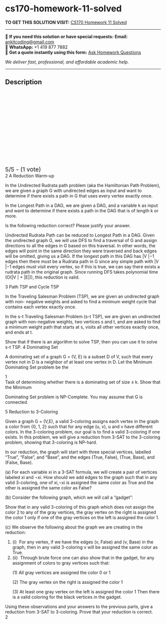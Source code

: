 # cs170-homework-11-solved
**TO GET THIS SOLUTION VISIT:** [CS170 Homework 11 Solved](https://www.ankitcodinghub.com/product/cs170-homework-11-solved/)


---

📩 **If you need this solution or have special requests:** **Email:** ankitcoding@gmail.com  
📱 **WhatsApp:** +1 419 877 7882  
📄 **Get a quote instantly using this form:** [Ask Homework Questions](https://www.ankitcodinghub.com/services/ask-homework-questions/)

*We deliver fast, professional, and affordable academic help.*

---

<h2>Description</h2>



<div class="kk-star-ratings kksr-auto kksr-align-center kksr-valign-top" data-payload="{&quot;align&quot;:&quot;center&quot;,&quot;id&quot;:&quot;96709&quot;,&quot;slug&quot;:&quot;default&quot;,&quot;valign&quot;:&quot;top&quot;,&quot;ignore&quot;:&quot;&quot;,&quot;reference&quot;:&quot;auto&quot;,&quot;class&quot;:&quot;&quot;,&quot;count&quot;:&quot;1&quot;,&quot;legendonly&quot;:&quot;&quot;,&quot;readonly&quot;:&quot;&quot;,&quot;score&quot;:&quot;5&quot;,&quot;starsonly&quot;:&quot;&quot;,&quot;best&quot;:&quot;5&quot;,&quot;gap&quot;:&quot;4&quot;,&quot;greet&quot;:&quot;Rate this product&quot;,&quot;legend&quot;:&quot;5\/5 - (1 vote)&quot;,&quot;size&quot;:&quot;24&quot;,&quot;title&quot;:&quot;CS170 Homework 11 Solved&quot;,&quot;width&quot;:&quot;138&quot;,&quot;_legend&quot;:&quot;{score}\/{best} - ({count} {votes})&quot;,&quot;font_factor&quot;:&quot;1.25&quot;}">

<div class="kksr-stars">

<div class="kksr-stars-inactive">
            <div class="kksr-star" data-star="1" style="padding-right: 4px">


<div class="kksr-icon" style="width: 24px; height: 24px;"></div>
        </div>
            <div class="kksr-star" data-star="2" style="padding-right: 4px">


<div class="kksr-icon" style="width: 24px; height: 24px;"></div>
        </div>
            <div class="kksr-star" data-star="3" style="padding-right: 4px">


<div class="kksr-icon" style="width: 24px; height: 24px;"></div>
        </div>
            <div class="kksr-star" data-star="4" style="padding-right: 4px">


<div class="kksr-icon" style="width: 24px; height: 24px;"></div>
        </div>
            <div class="kksr-star" data-star="5" style="padding-right: 4px">


<div class="kksr-icon" style="width: 24px; height: 24px;"></div>
        </div>
    </div>

<div class="kksr-stars-active" style="width: 138px;">
            <div class="kksr-star" style="padding-right: 4px">


<div class="kksr-icon" style="width: 24px; height: 24px;"></div>
        </div>
            <div class="kksr-star" style="padding-right: 4px">


<div class="kksr-icon" style="width: 24px; height: 24px;"></div>
        </div>
            <div class="kksr-star" style="padding-right: 4px">


<div class="kksr-icon" style="width: 24px; height: 24px;"></div>
        </div>
            <div class="kksr-star" style="padding-right: 4px">


<div class="kksr-icon" style="width: 24px; height: 24px;"></div>
        </div>
            <div class="kksr-star" style="padding-right: 4px">


<div class="kksr-icon" style="width: 24px; height: 24px;"></div>
        </div>
    </div>
</div>


<div class="kksr-legend" style="font-size: 19.2px;">
            5/5 - (1 vote)    </div>
    </div>
<div class="page" title="Page 1">
<div class="layoutArea">
<div class="column">
2 A Reduction Warm-up

In the Undirected Rudrata path problem (aka the Hamiltonian Path Problem), we are given a graph G with undirected edges as input and want to determine if there exists a path in G that uses every vertex exactly once.

In the Longest Path in a DAG, we are given a DAG, and a variable k as input and want to determine if there exists a path in the DAG that is of length k or more.

Is the following reduction correct? Please justify your answer.

Undirected Rudrata Path can be reduced to Longest Path in a DAG. Given the undirected graph G, we will use DFS to find a traversal of G and assign directions to all the edges in G based on this traversal. In other words, the edges will point in the same direction they were traversed and back edges will be omitted, giving us a DAG. If the longest path in this DAG has |V |−1 edges then there must be a Rudrata path in G since any simple path with |V |−1 edges must visit every vertex, so if this is true, we can say there exists a rudrata path in the original graph. Since running DFS takes polynomial time (O(|V | + |E|)), this reduction is valid.

3 Path TSP and Cycle TSP

In the Traveling Salesman Problem (TSP), we are given an undirected graph with non- negative weights and asked to find a minimum weight cycle that contains each vertex exactly once.

In the s-t Traveling Salesman Problem (s-t TSP), we are given an undirected graph with non-negative weights, two vertices s and t, and are asked to find a minimum weight path that starts at s, visits all other vertices exactly once, and ends at t.

Show that if there is an algorithm to solve TSP, then you can use it to solve s-t TSP. 4 Dominating Set

A dominating set of a graph G = (V, E) is a subset D of V, such that every vertex not in D is a neighbor of at least one vertex in D. Let the Minimum Dominating Set problem be the

</div>
</div>
<div class="layoutArea">
<div class="column">
1

</div>
</div>
</div>
<div class="page" title="Page 2">
<div class="layoutArea">
<div class="column">
Task of determining whether there is a dominating set of size ≤ k. Show that the Minimum

Dominating Set problem is NP-Complete. You may assume that G is connected.

5 Reduction to 3-Coloring

Given a graph G = (V,E), a valid 3-coloring assigns each vertex in the graph a color from {0, 1, 2} such that for any edge (u, v), u and v have different colors. In the 3-coloring problem, our goal is to find a valid 3-coloring if one exists. In this problem, we will give a reduction from 3-SAT to the 3-coloring problem, showing that 3-coloring is NP-hard.

In our reduction, the graph will start with three special vertices, labelled “True”, “False”, and “Base”, and the edges (True, False), (True, Base), and (False, Base).

(a) For each variable xi in a 3-SAT formula, we will create a pair of vertices labeled xi and ¬xi. How should we add edges to the graph such that in any valid 3-coloring, one of xi,¬xi is assigned the same color as True and the other is assigned the same color as False?

(b) Consider the following graph, which we will call a “gadget”:

Show that in any valid 3-coloring of this graph which does not assign the color 2 to any of the gray vertices, the gray vertex on the right is assigned the color 1 only if one of the gray vertices on the left is assigned the color 1.

(c) We observe the following about the graph we are creating in the reduction:

<ol>
<li>(i) &nbsp;For any vertex, if we have the edges (v, False) and (v, Base) in the graph, then in
any valid 3-coloring v will be assigned the same color as True.
</li>
<li>(ii) &nbsp;Through brute force one can also show that in the gadget, for any assignment of
colors to gray vertices such that:

(1) All gray vertices are assigned the color 0 or 1

(2) The gray vertex on the right is assigned the color 1

(3) At least one gray vertex on the left is assigned the color 1 Then there is a valid coloring for the black vertices in the gadget.
</li>
</ol>
Using these observations and your answers to the previous parts, give a reduction from 3-SAT to 3-coloring. Prove that your reduction is correct.

</div>
</div>
<div class="layoutArea">
<div class="column">
2

</div>
</div>
</div>
